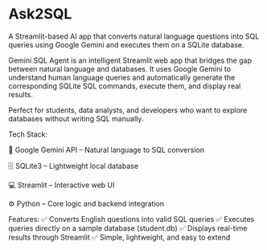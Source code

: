 # Ask2SQL
A Streamlit-based AI app that converts natural language questions into SQL queries using Google Gemini and executes them on a SQLite database.


Gemini SQL Agent is an intelligent Streamlit web app that bridges the gap between natural language and databases.
It uses Google Gemini to understand human language queries and automatically generate the corresponding SQLite SQL commands, execute them, and display real results.

Perfect for students, data analysts, and developers who want to explore databases without writing SQL manually.

Tech Stack:

🧠 Google Gemini API – Natural language to SQL conversion

🗄️ SQLite3 – Lightweight local database

💻 Streamlit – Interactive web UI

⚙️ Python – Core logic and backend integration

Features:
✅ Converts English questions into valid SQL queries
✅ Executes queries directly on a sample database (student.db)
✅ Displays real-time results through Streamlit
✅ Simple, lightweight, and easy to extend
